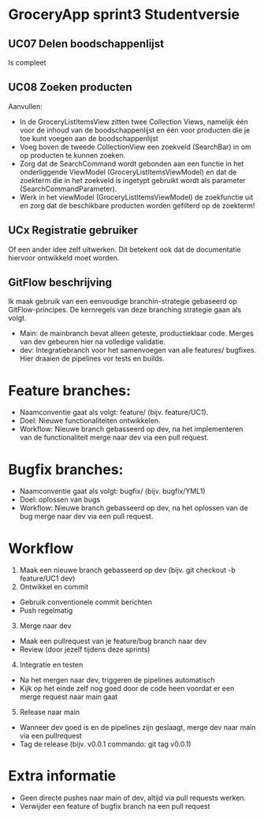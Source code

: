 # GroceryApp sprint3 Studentversie  
    
## UC07 Delen boodschappenlijst  
Is compleet  
  
## UC08 Zoeken producten  
Aanvullen:
- In de GroceryListItemsView zitten twee Collection Views, namelijk één voor de inhoud van de boodschappenlijst en één voor producten die je toe kunt voegen aan de boodschappenlijst  
- Voeg boven de tweede CollectionView een zoekveld (SearchBar) in om op producten te kunnen zoeken.  
- Zorg dat de SearchCommand wordt gebonden aan een functie in het onderliggende ViewModel (GroceryListItemsViewModel) en dat de zoekterm die in het zoekveld is ingetypt gebruikt wordt als parameter (SearchCommandParameter).  
- Werk in het viewModel (GroceryListItemsViewModel) de zoekfunctie uit en zorg dat de beschikbare producten worden gefilterd op de zoekterm!  

## UCx Registratie gebruiker 
Of een ander idee zelf uitwerken. Dit betekent ook dat de documentatie hiervoor ontwikkeld moet worden.

## GitFlow beschrijving
Ik maak gebruik van een eenvoudige branchin-strategie gebaseerd op GitFlow-principes.
De kernregels van deze branching strategie gaan als volgt.

* Main: de mainbranch bevat alleen geteste, productieklaar code. Merges van dev gebeuren hier na volledige validatie.
* dev: Integratiebranch voor het samenvoegen van alle features/ bugfixes. Hier draaien de pipelines vor tests en builds.

# Feature branches:
* Naamconventie gaat als volgt: feature/<FEATURECODE> (bijv. feature/UC1).
* Doel: Nieuwe functionaliteiten ontwikkelen.
* Workflow: Nieuwe branch gebasseerd op dev, na het implementeren van de functionaliteit merge naar dev via een pull request.

# Bugfix branches:
* Naamconventie gaat als volgt: bugfix/<BUGBESCHRIJVING> (bijv. bugfix/YML1)
* Doel: oplossen van bugs
* Workflow: Nieuwe branch gebasseerd op dev, na het oplossen van de bug merge naar dev via een pull request.

# Workflow
1. Maak een nieuwe branch gebasseerd op dev (bijv. git checkout -b feature/UC1 dev)
2. Ontwikkel en commit
* Gebruik conventionele commit berichten
* Push regelmatig
3. Merge naar dev
* Maak een pullrequest van je feature/bug branch naar dev
* Review (door jezelf tijdens deze sprints)
4. Integratie en testen
* Na het mergen naar dev, triggeren de pipelines automatisch
* Kijk op het einde zelf nog goed door de code heen voordat er een merge request naar main gaat
5. Release naar main
* Wanneer dev goed is en de pipelines zijn geslaagt, merge dev naar main via een pullrequest
* Tag de release (bijv. v0.0.1  commando: git tag v0.0.1)

# Extra informatie
* Geen directe pushes naar main of dev, altijd via pull requests werken.
* Verwijder een feature of bugfix branch na een pull request
